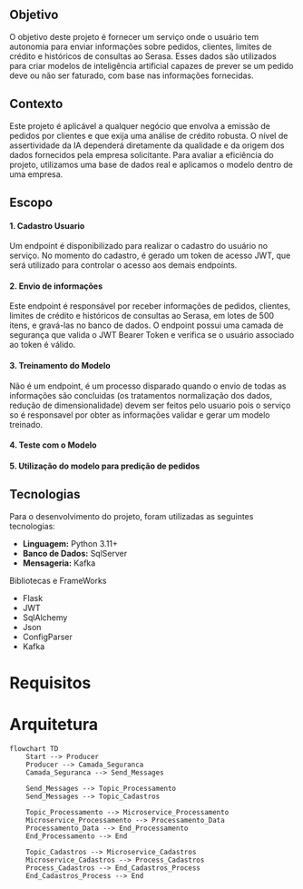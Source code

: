 ## Objetivo
  O objetivo deste projeto é fornecer um serviço onde o usuário tem autonomia para enviar informações sobre pedidos, clientes, limites de crédito e históricos de consultas ao Serasa.
  Esses dados são utilizados para criar modelos de inteligência artificial capazes de prever se um pedido deve ou não ser faturado, com base nas informações fornecidas.

## Contexto
  Este projeto é aplicável a qualquer negócio que envolva a emissão de pedidos por clientes e que exija uma análise de crédito robusta. O nível de assertividade da IA dependerá diretamente 
  da qualidade e da origem dos dados fornecidos pela empresa solicitante. Para avaliar a eficiência do projeto, utilizamos uma base de dados real e aplicamos o modelo dentro de uma empresa.
  
## Escopo
#### **1. Cadastro Usuario**  
Um endpoint é disponibilizado para realizar o cadastro do usuário no serviço. No momento do cadastro, é gerado um token de acesso JWT, que será utilizado para controlar o acesso aos demais endpoints.

#### **2. Envio de informações**  
Este endpoint é responsável por receber informações de pedidos, clientes, limites de crédito e históricos de consultas ao Serasa, em lotes de 500 itens, e gravá-las no banco de dados. 
O endpoint possui uma camada de segurança que valida o JWT Bearer Token e verifica se o usuário associado ao token é válido.

#### **3. Treinamento do Modelo**  
Não é um endpoint, é um processo disparado quando o envio de todas as informações são concluidas (os tratamentos normalização dos dados, redução de dimensionalidade) devem ser feitos pelo usuario pois 
o serviço so é responsavel por obter as informações validar e gerar um modelo treinado.

#### **4. Teste com o Modelo**  


#### **5. Utilização do modelo para predição de pedidos**  

## **Tecnologias**  
Para o desenvolvimento do projeto, foram utilizadas as seguintes tecnologias:
  * **Linguagem:** Python 3.11+
  * **Banco de Dados:** SqlServer
  * **Mensageria:** Kafka
    
Bibliotecas e FrameWorks
  * Flask
  * JWT
  * SqlAlchemy
  * Json
  * ConfigParser
  * Kafka

# Requisitos

# Arquitetura

```mermaid
flowchart TD
    Start --> Producer
    Producer --> Camada_Seguranca
    Camada_Seguranca --> Send_Messages
    
    Send_Messages --> Topic_Processamento
    Send_Messages --> Topic_Cadastros
    
    Topic_Processamento --> Microservice_Processamento
    Microservice_Processamento --> Processamento_Data
    Processamento_Data --> End_Processamento
    End_Processamento --> End
    
    Topic_Cadastros --> Microservice_Cadastros
    Microservice_Cadastros --> Process_Cadastros
    Process_Cadastros --> End_Cadastros_Process
    End_Cadastros_Process --> End


